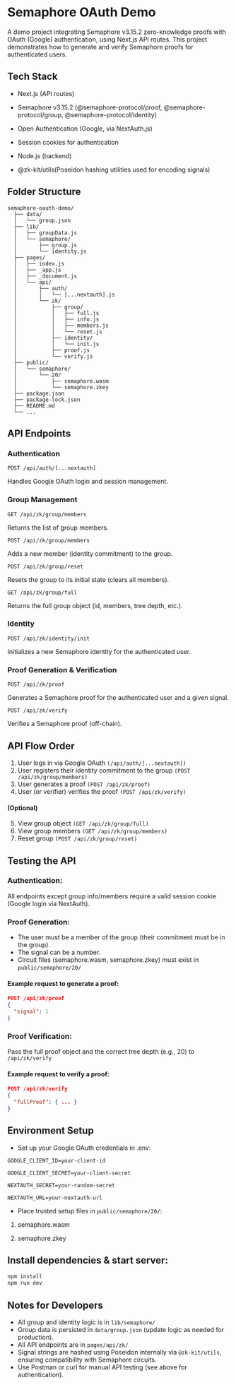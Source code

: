 # Semaphore OAuth Demo

A demo project integrating Semaphore v3.15.2 zero-knowledge proofs with OAuth (Google) authentication, using Next.js API routes.
This project demonstrates how to generate and verify Semaphore proofs for authenticated users.

## Tech Stack

- Next.js (API routes)

- Semaphore v3.15.2 (@semaphore-protocol/proof, @semaphore-protocol/group, @semaphore-protocol/identity)

- Open Authentication (Google, via NextAuth.js)

- Session cookies for authentication

- Node.js (backend)

- @zk-kit/utils(Poseidon hashing utilities used for encoding signals)

## Folder Structure
```
semaphore-oauth-demo/
  ├── data/
  │   └── group.json
  ├── lib/
  │   ├── groupData.js
  │   └── semaphore/
  │       ├── group.js
  │       └── identity.js
  ├── pages/
  │   ├── index.js
  │   ├── _app.js
  │   ├── _document.js
  │   └── api/
  │       ├── auth/
  │       │   └── [...nextauth].js
  │       └── zk/
  │           ├── group/
  │           │   ├── full.js
  │           │   ├── info.js
  │           │   ├── members.js
  │           │   └── reset.js
  │           ├── identity/
  │           │   └── init.js
  │           ├── proof.js
  │           └── verify.js
  ├── public/
  │   └── semaphore/
  │       └── 20/
  │           ├── semaphore.wasm
  │           └── semaphore.zkey
  ├── package.json
  ├── package-lock.json
  ├── README.md
  └── ...
```

## API Endpoints

### Authentication

```POST /api/auth/[...nextauth]```

Handles Google OAuth login and session management.

### Group Management

```GET /api/zk/group/members```

Returns the list of group members.

```POST /api/zk/group/members```

Adds a new member (identity commitment) to the group.

```POST /api/zk/group/reset```

Resets the group to its initial state (clears all members).

```GET /api/zk/group/full```

Returns the full group object (id, members, tree depth, etc.).

### Identity
```POST /api/zk/identity/init```

Initializes a new Semaphore identity for the authenticated user.

### Proof Generation & Verification

```POST /api/zk/proof```

Generates a Semaphore proof for the authenticated user and a given signal.

```POST /api/zk/verify```

Verifies a Semaphore proof (off-chain).

## API Flow Order
 1. User logs in via Google OAuth ```(/api/auth/[...nextauth])```
 2. User registers their identity commitment to the group ```(POST /api/zk/group/members)```
 3. User generates a proof ```(POST /api/zk/proof)```
 4. User (or verifier) verifies the proof ```(POST /api/zk/verify)```
#### (Optional)
 5. View group object ```(GET /api/zk/group/full)```
 6. View group members ```(GET /api/zk/group/members)```
 7. Reset group ```(POST /api/zk/group/reset)```

## Testing the API

### Authentication:
All endpoints except group info/members require a valid session cookie (Google login via NextAuth).

### Proof Generation:
- The user must be a member of the group (their commitment must be in the group).
- The signal can be a number.
- Circuit files (semaphore.wasm, semaphore.zkey) must exist in ```public/semaphore/20/```
#### Example request to generate a proof:
```json
POST /api/zk/proof
{
  "signal": 1
}
```

### Proof Verification:
Pass the full proof object and the correct tree depth (e.g., 20) to ```/api/zk/verify```
#### Example request to verify a proof:
```json
POST /api/zk/verify
{
  "fullProof": { ... }
}
```

## Environment Setup
- Set up your Google OAuth credentials in .env:
```
GOOGLE_CLIENT_ID=your-client-id

GOOGLE_CLIENT_SECRET=your-client-secret

NEXTAUTH_SECRET=your-random-secret

NEXTAUTH_URL=your-nextauth-url
```
- Place trusted setup files in ```public/semaphore/20/```:

1. semaphore.wasm

2. semaphore.zkey

## Install dependencies & start server:
```bash
npm install
npm run dev
```

## Notes for Developers
- All group and identity logic is in ```lib/semaphore/```
- Group data is persisted in ```data/group.json``` (update logic as needed for production).
- All API endpoints are in ```pages/api/zk/```
- Signal strings are hashed using Poseidon internally via `@zk-kit/utils`, ensuring compatibility with Semaphore circuits.
- Use Postman or curl for manual API testing (see above for authentication).

